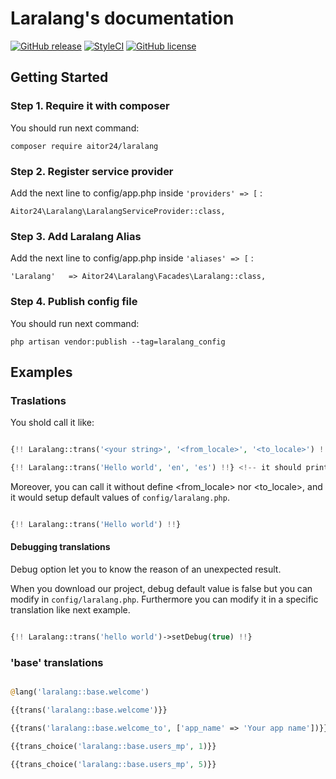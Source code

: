 # Laralang's documentation

[![GitHub release](https://img.shields.io/github/release/24aitor/laralang.svg?style=flat-square)]()
[![StyleCI](https://styleci.io/repos/69460815/shield?branch=master)](https://styleci.io/repos/69460815)
[![GitHub license](https://img.shields.io/badge/license-MIT-blue.svg?style=flat-square)](https://raw.githubusercontent.com/24aitor/laralang/master/LICENSE)

## Getting Started

### Step 1. Require it with composer

You should run next command:

```
composer require aitor24/laralang
```

### Step 2. Register service provider

Add the next line to config/app.php inside `'providers' => [` :

```
Aitor24\Laralang\LaralangServiceProvider::class,
```

### Step 3. Add Laralang Alias

Add the next line to config/app.php inside `'aliases' => [` :


```
'Laralang'   => Aitor24\Laralang\Facades\Laralang::class,
```

### Step 4. Publish config file

You should run next command:

```
php artisan vendor:publish --tag=laralang_config
```

## Examples

### Traslations

You shold call it like:

```php

{!! Laralang::trans('<your string>', '<from_locale>', '<to_locale>') !!} <!-- structure -->

{!! Laralang::trans('Hello world', 'en', 'es') !!} <!-- it should prints: Hola mundo -->

```

Moreover, you can call it without define <from_locale> nor <to_locale>, and it would setup default values of `config/laralang.php`.

```php

{!! Laralang::trans('Hello world') !!}

```

#### Debugging translations

Debug option let you to know the reason of an unexpected result.

When you download our project, debug default value is false but you can modify in `config/laralang.php`. Furthermore you can modify it in a specific translation like next example.

```php

{!! Laralang::trans('hello world')->setDebug(true) !!}

```

### 'base' translations

```php

@lang('laralang::base.welcome')

{{trans('laralang::base.welcome')}}

{{trans('laralang::base.welcome_to', ['app_name' => 'Your app name'])}}

{{trans_choice('laralang::base.users_mp', 1)}}

{{trans_choice('laralang::base.users_mp', 5)}}

```
